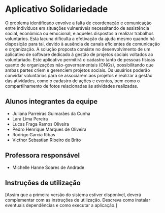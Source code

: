 # Aplicativo Solidariedade

O problema identificado envolve a falta de coordenação e comunicação entre indivíduos em situações vulneráveis necessitando de assistência social, econômica ou emocional, e aqueles dispostos a realizar trabalhos voluntários. Esta lacuna dificulta a efetivação da ajuda mesmo quando há disposição para tal, devido à ausência de canais eficientes de comunicação e organização. A solução proposta consiste no desenvolvimento de um aplicativo de software dedicado à gestão de projetos sociais voltados ao voluntariado. Este aplicativo permitirá o cadastro tanto de pessoas físicas quanto de organizações não-governamentais (ONGs), possibilitando que ambas partes criem e gerenciem projetos sociais. Os usuários poderão convidar voluntários para se associarem aos projetos e realizar a gestão das atividades, como o cadastro de ações e eventos, bem como o compartilhamento de fotos relacionadas às atividades realizadas.

## Alunos integrantes da equipe

* Juliana Parreiras Guimarães da Cunha
* Lara Lima Pereira
* Lucas Fraga Ramos Oliveira
* Pedro Henrique Marques de Oliveira
* Rodrigo Garcia Ribas
* Victhor Sebastian Ribeiro de Brito

## Professora responsável

* Michelle Hanne Soares de Andrade

## Instruções de utilização

[Assim que a primeira versão do sistema estiver disponível, deverá complementar com as instruções de utilização. Descreva como instalar eventuais dependências e como executar a aplicação.]
